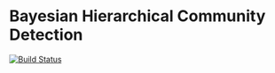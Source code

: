 # Bayesian Hierarchical Community Detection
[![Build Status](https://travis-ci.com/zhaofeng-shu33/bhcd.svg?branch=master)](https://travis-ci.com/zhaofeng-shu33/bhcd)

